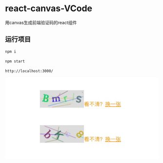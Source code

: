# react-canvas-VCode
用canvas生成前端验证码的react组件

## 运行项目
 ```
 npm i
 
 npm start 
 
 http://localhost:3000/
 ```

<img src="./src/效果图.jpg" alt="效果图"/>
